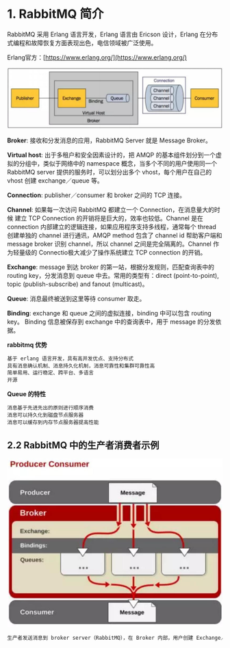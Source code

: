 # 1. RabbitMQ 简介

RabbitMQ 采用 Erlang 语言开发，Erlang 语言由 Ericson 设计，Erlang 在分布式编程和故障恢复方面表现出色，电信领域被广泛使用。

Erlang官方：[https://www.erlang.org/](https://www.erlang.org/)

![image-20210521192445155](assets/net-img-image-20210521192445155-20240812174916-e2x30lf.png)

**Broker**: 接收和分发消息的应用，RabbitMQ Server 就是 Message Broker。

**Virtual host**: 出于多租户和安全因素设计的，把 AMQP  的基本组件划分到一个虚拟的分组中，类似于网络中的 namespace 概念，当多个不同的用户使用同一个 RabbitMQ server  提供的服务时，可以划分出多个 vhost，每个用户在自己的 vhost 创建 exchange／queue 等。

**Connection**: publisher／consumer 和 broker 之间的 TCP 连接。

**Channel**: 如果每一次访问 RabbitMQ 都建立一个 Connection，在消息量大的时候  建立 TCP Connection 的开销将是巨大的，效率也较低。Channel 是在 connection  内部建立的逻辑连接，如果应用程序支持多线程，通常每个 thread 创建单独的 channel 进行通讯，AMQP method 包含了  channel id 帮助客户端和 message broker 识别 channel，所以 channel 之间是完全隔离的。Channel  作为轻量级的 Connectio极大减少了操作系统建立 TCP connection 的开销。

**Exchange**: message 到达 broker 的第一站，根据分发规则，匹配查询表中的  routing key，分发消息到 queue 中去。常用的类型有：direct (point-to-point), topic  (publish-subscribe) and fanout (multicast)。

**Queue**: 消息最终被送到这里等待 consumer 取走。

**Binding**: exchange 和 queue 之间的虚拟连接，binding 中可以包含 routing key。 Binding 信息被保存到 exchange 中的查询表中，用于 message 的分发依据。

**rabbitmq 优势**

```bash
基于 erlang 语言开发，具有高并发优点、支持分布式
具有消息确认机制、消息持久化机制，消息可靠性和集群可靠性高
简单易用、运行稳定、跨平台、多语言
开源
```

**Queue 的特性**

```bash
消息基于先进先出的原则进行顺序消费
消息可以持久化到磁盘节点服务器
消息可以缓存到内存节点服务器提高性能
```

## 2.2 RabbitMQ 中的生产者消费者示例

![image-20210521192934937](assets/net-img-image-20210521192934937-20240812174916-kidr4i1.png)

```bash
生产者发送消息到 broker server（RabbitMQ），在 Broker 内部，用户创建 Exchange／Queue，通过 Binding 规则将两者联系在一起，Exchange 分发消息，根据类型／binding 的不同分发策略有区别，消息最后来到 Queue 中，等待消费者取走。
```
